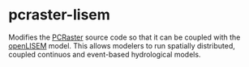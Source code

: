 # pcraster-lisem
Modifies the [PCRaster](https://pcraster.geo.uu.nl/) source code so that it can be coupled with the [openLISEM](https://blog.utwente.nl/lisem) model. This allows modelers to run spatially distributed, coupled continuos and event-based hydrological models. 
